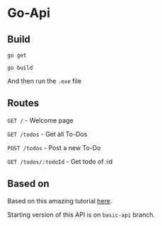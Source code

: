 # Go-Api

## Build

```golang
go get

go build
```

And then run the `.exe` file

## Routes

`GET /` - Welcome page

`GET /todos` - Get all To-Dos

`POST /todos` - Post a new To-Do

`GET /todos/:todoId` - Get todo of :id

## Based on

Based on this amazing tutorial [here](https://thenewstack.io/make-a-restful-json-api-go/).

Starting version of this API is on `basic-api` branch.
